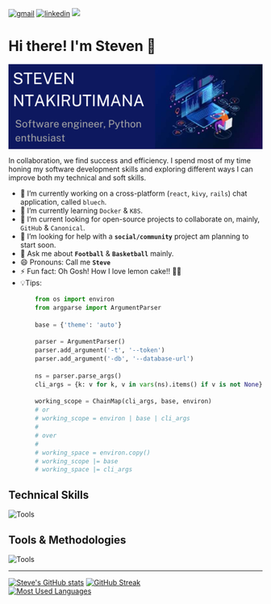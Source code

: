<!--
**sntakirutimana72/sntakirutimana72** is a ✨ _special_ ✨ repository because its `README.md` (this file) appears on your GitHub profile.

Here are some ideas to get you started:

- 🔭 I’m currently working on ...
- 🌱 I’m currently learning ...
- 👯 I’m looking to collaborate on ...
- 🤔 I’m looking for help with ...
- 💬 Ask me about ...
- 📫 How to reach me: ...
- 😄 Pronouns: ...
- ⚡ Fun fact: ...
-->

[![gmail](https://img.shields.io/badge/Gmail-D14836?style=for-the-badge&logo=gmail&logoColor=white)](mailto:sntakirutimana72@gmail.com)
[![linkedin](https://img.shields.io/badge/LinkedIn-0077B5?style=for-the-badge&logo=linkedin&logoColor=white)](https://linkedin.com/in/steve-ntakirutimana)
[![](https://img.shields.io/badge/Twitter-1DA1F2?style=for-the-badge&logo=twitter&logoColor=white)]()
# Hi there! I'm Steven 🤗

<img alt="Banner" src="./banner.png" align="center" />

In collaboration, we find success and efficiency. 
I spend most of my time honing my software development skills and exploring different ways 
I can improve both my technical and soft skills.

- 🔭 I’m currently working on a cross-platform (`react`, `kivy`, `rails`) chat application, called `bluech`.
- 🌱 I’m currently learning `Docker` & `K8S`.
- 👯 I’m current looking for open-source projects to collaborate on, mainly, `GitHub` & `Canonical`.
- 🤔 I’m looking for help with a **`social/community`** project am planning to start soon.
- 💬 Ask me about **`Football`** & **`Basketball`** mainly.
- 😄 Pronouns: Call me **`Steve`**
- ⚡ Fun fact: Oh Gosh! How I love lemon cake!! 🍰🤗
- 💡Tips:
    ```python
        from os import environ
        from argparse import ArgumentParser
        
        base = {'theme': 'auto'}
    
        parser = ArgumentParser()
        parser.add_argument('-t', '--token')
        parser.add_argument('-db', '--database-url')
        
        ns = parser.parse_args()
        cli_args = {k: v for k, v in vars(ns).items() if v is not None}
        
        working_scope = ChainMap(cli_args, base, environ)
        # or
        # working_scope = environ | base | cli_args
        #
        # over
        #
        # working_space = environ.copy()
        # working_scope |= base
        # working_space |= cli_args
    ```


## Technical Skills

![Tools](https://skillicons.dev/icons?i=css,tailwind,html,react,rails,nodejs,django,postgres,js,ts,ruby,py)

## Tools & Methodologies

![Tools](https://skillicons.dev/icons?i=git,github,jest,selenium,postman,vscode,...)

----

[![Steve's GitHub stats](https://github-readme-stats.vercel.app/api?username=sntakirutimana72&count_private=true&show_icons=true&title_color=ee4f51&icon_color=e8f5a5&text_color=f0f0f0&bg_color=111&border_color=0000)](https://github.com/anuraghazra/github-readme-stats)
[![GitHub Streak](https://github-readme-streak-stats.herokuapp.com?user=sntakirutimana72&ring=ee4f51&sideNums=ff5&stroke=444&border=0000&background=111&sideLabels=0cffd2&dates=eee&fire=ff3010&currStreakNum=0f9&date_format=M%20j%5B%2C%20Y%5D)](https://git.io/streak-stats)
<br>
[![Most Used Languages](https://github-readme-stats.vercel.app/api/top-langs/?username=sntakirutimana72&layout=compact&theme=dark&hide_border=true)](https://github.com/anuraghazra/github-readme-stats)
